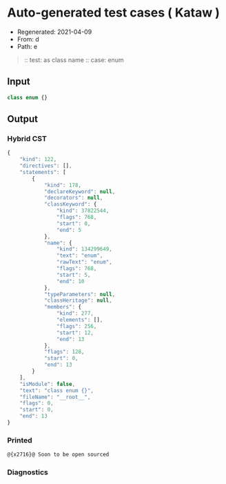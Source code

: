 # Auto-generated test cases ( Kataw )
- Regenerated: 2021-04-09
- From: d
- Path: e
> :: test: as class name
> :: case: enum
## Input

`````js
class enum {}
`````

## Output

### Hybrid CST

```javascript
{
    "kind": 122,
    "directives": [],
    "statements": [
        {
            "kind": 178,
            "declareKeyword": null,
            "decorators": null,
            "classKeyword": {
                "kind": 37822544,
                "flags": 768,
                "start": 0,
                "end": 5
            },
            "name": {
                "kind": 134299649,
                "text": "enum",
                "rawText": "enum",
                "flags": 768,
                "start": 5,
                "end": 10
            },
            "typeParameters": null,
            "classHeritage": null,
            "members": {
                "kind": 277,
                "elements": [],
                "flags": 256,
                "start": 12,
                "end": 13
            },
            "flags": 128,
            "start": 0,
            "end": 13
        }
    ],
    "isModule": false,
    "text": "class enum {}",
    "fileName": "__root__",
    "flags": 0,
    "start": 0,
    "end": 13
}
```

### Printed

```javascript
@{x2716}@ Soon to be open sourced
```

### Diagnostics

```javascript

```

